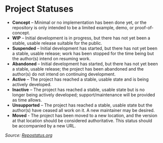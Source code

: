 # Project Statuses

- **Concept** – Minimal or no implementation has been done yet, or the repository is only intended to be a limited example, demo, or proof-of-concept.
- **WIP** – Initial development is in progress, but there has not yet been a stable, usable release suitable for the public.
- **Suspended** – Initial development has started, but there has not yet been a stable, usable release; work has been stopped for the time being but the author(s) intend on resuming work.
- **Abandoned** – Initial development has started, but there has not yet been a stable, usable release; the project has been abandoned and the author(s) do not intend on continuing development.
- **Active** – The project has reached a stable, usable state and is being actively developed.
- **Inactive** – The project has reached a stable, usable state but is no longer being actively developed; support/maintenance will be provided as time allows.
- **Unsupported** – The project has reached a stable, usable state but the author(s) have ceased all work on it. A new maintainer may be desired.
- **Moved** - The project has been moved to a new location, and the version at that location should be considered authoritative. This status should be accompanied by a new URL.

 *Source: [Repostatus.org](https://www.repostatus.org/)*
